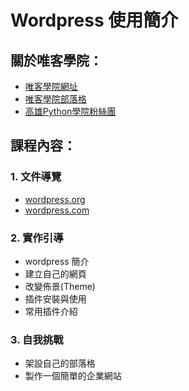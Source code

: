 # Wordpress 使用簡介

## 關於唯客學院：

* [唯客學院網址](https://www.victorgau.com)
* [唯客學院部落格](https://victorgau.com/blog/)
* [高雄Python學院粉絲團](https://www.facebook.com/KHPYAcademy/)

## 課程內容：

### 1. 文件導覽

* [wordpress.org](https://wordpress.org/)
* [wordpress.com](https://wordpress.com/zh-tw/)

### 2. 實作引導

* wordpress 簡介
* 建立自己的網頁
* 改變佈景(Theme)
* 插件安裝與使用
* 常用插件介紹

### 3. 自我挑戰

* 架設自己的部落格
* 製作一個簡單的企業網站
